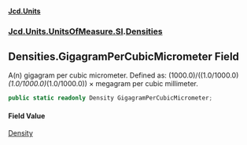 #### [Jcd.Units](index.md 'index')
### [Jcd.Units.UnitsOfMeasure.SI](Jcd.Units.UnitsOfMeasure.SI.md 'Jcd.Units.UnitsOfMeasure.SI').[Densities](Densities.md 'Jcd.Units.UnitsOfMeasure.SI.Densities')

## Densities.GigagramPerCubicMicrometer Field

A(n) gigagram per cubic micrometer. Defined as: (1000.0)/((1.0/1000.0)*(1.0/1000.0)*(1.0/1000.0)) × megagram per cubic millimeter.

```csharp
public static readonly Density GigagramPerCubicMicrometer;
```

#### Field Value
[Density](Density.md 'Jcd.Units.UnitTypes.Density')